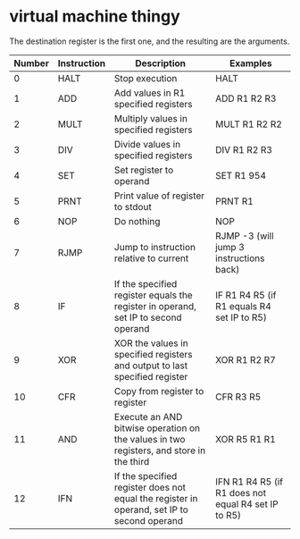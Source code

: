 # virtual machine thingy

The destination register is the first one, and the resulting are the arguments.

|Number|Instruction|Description|Examples
-------|-----------|-----------|--------|
|0|HALT|Stop execution|HALT|
|1|ADD| Add values in R1 specified registers | ADD R1 R2 R3 |
|2|MULT| Multiply values in specified registers | MULT R1 R2 R2 |
|3|DIV| Divide values in specified registers | DIV R1 R2 R3 |
|4|SET| Set register to operand | SET R1 954 |
|5|PRNT| Print value of register to stdout | PRNT R1 |
|6|NOP| Do nothing | NOP |
|7|RJMP| Jump to instruction relative to current | RJMP -3 (will jump 3 instructions back)|
|8|IF| If the specified register equals the register in operand, set IP to second operand | IF R1 R4 R5 (if R1 equals R4 set IP to R5)
|9|XOR| XOR the values in specified registers and output to last specified register | XOR R1 R2 R7 |
|10|CFR| Copy from register to register | CFR R3 R5 |
|11|AND| Execute an AND bitwise operation on the values in two registers, and store in the third | XOR R5 R1 R1|
|12|IFN| If the specified register does not equal the register in operand, set IP to second operand | IFN R1 R4 R5 (if R1 does not equal R4 set IP to R5)
